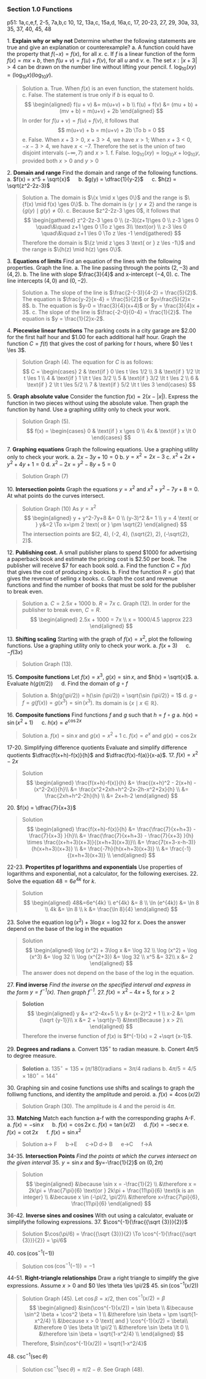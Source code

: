### Section 1.0 Functions
p51: 1a,c,e,f, 2-5, 7a,b,c 10, 12, 13a,c, 15a,d, 16a,c, 17, 20-23, 27, 29, 30a, 33, 35, 37, 40, 45, 48

1\. **Explain why or why not** Determine whether the following statements are true and give an explanation or counterexample?
a. A function could have the property that $f(-x) = f(x)$, for all $x$.
c. If $f$ is a linear function of the form $f(x)=mx+b$, then $f(u+v) = f(u) + f(v)$, for all $u$ and $v$.
e. The set ${x:|x+3| > 4}$ can be drawn on the number line without lifting your pencil.
f. $\log_{10}(xy) = ({\log_{10}x})({\log_{10}y})$.
>Solution
a. True. When $f(x)$ is an even function, the statement holds.
c. False. The statement is true only if $b$ is equal to $0$.
$$
\begin{aligned}
f(u + v) &= m(u+v) + b \\
f(u) + f(v) &= (mu + b) + (mv + b) = m(u+v) + 2b
\end{aligned}
$$
In order for $f(u+v) = f(u) +f(v)$, it follows that
$$
m(u+v) + b = m(u+v) + 2b \To b = 0
$$
e. False. When $x+3>0$, $x+3>4$, we have $x>1$; When $x+3<0$, $-x-3>4$, we have $x<-7$. Therefore the set is the union of two disjoint intervals $(-\infty, 7)$ and $x>1$.
f. False. $\log_{10}(xy) = {\log_{10}x} + {\log_{10}y}$, provided both $x>0$ and $y>0$

2\. **Domain and range** Find the domain and range of the following functions.
a. $f(x) = x^5 + \sqrt{x}$ &emsp; b. $g(y) = \dfrac{1}{y-2}$ &emsp; c. $h(z) = \sqrt{z^2-2z-3}$
>Solution
a. The domain is $\{x \mid x \ges 0\}$ and the range is $\{f(x) \mid f(x) \ges 0\}$.
b. The domain is $\{y \mid y \ne 2\}$ and the range is $\{g(y) \mid g(y) \ne 0\}$.
c. Because $z^2-2z-3 \ges 0$, it follows that
$$
\begin{gathered}
z^2-2z-3 \ges 0 \\
(z-3)(z+1)\ges 0 \\
z-3 \ges 0 \quad\&\quad z+1 \ges 0 \To z \ges 3\\
\text{or} \\
z-3 \les 0 \quad\&\quad z+1 \les 0 \To z \les -1
\end{gathered}
$$
Therefore the domain is $\{z \mid z \ges 3 \text{ or } z \les -1\}$ and the range is $\{h(z) \mid h(z) \ges 0\}$.

3\. **Equations of limits** Find an equation of the lines with the following properties. Graph the line.
a. The line passing through the points $(2, -3)$ and $(4, 2)$.
b. The line with slope $\frac{3}{4}$ and x-intercept $(-4, 0)$.
c. The line intercepts $(4, 0)$ and $(0, -2)$.
>Solution
a. The slope of the line is $\frac{2-(-3)}{4-2} = \frac{5}{2}$. The equation is $\frac{y-2}{x-4} = \frac{5}{2}$ or $y=\frac{5}{2}x - 8$.
b. The equation is $y-0 = \frac{3}{4}(x+4)$ or $y = \frac{3}{4}x + 3$.
c. The slope of the line is $\frac{-2-0}{0-4} = \frac{1}{2}$. The equation is $y = \frac{1}{2}x-2$.

4\. **Piecewise linear functions** The parking costs in a city garage are $\$2.00$ for the first half hour and $\$1.00$ for each additional half hour. Graph the function $C= f(t)$ that gives the cost of parking for $t$ hours, where $0 \les t \les 3$.
>Solution
Graph (4). The equation for $C$ is as follows:
$$
C = \begin{cases}
2 & \text{if } 0 \les t \les 1/2 \\
3 & \text{if } 1/2 \lt t \les 1 \\
4 & \text{if } 1 \lt t \les 3/2 \\
5 & \text{if } 3/2 \lt t \les 2 \\
6 & \text{if } 2 \lt t \les 5/2 \\
7 & \text{if } 5/2 \lt t \les 3
\end{cases}
$$

5\. **Graph absolute value** Consider the function $f(x)=2(x-|x|)$. Express the function in two pieces without using the absolute value. Then graph the function by hand. Use a graphing utility only to check your work.
>Solution
Graph (5).
$$
f(x) = \begin{cases}
0 & \text{if } x \ges 0 \\
4x & \text{if } x \lt 0
\end{cases}
$$

7\. **Graphing equations** Graph the following equations. Use a graphing utility only to check your work.
a. $2x-3y+10 = 0$
b. $y=x^2=2x-3$
c. $x^2+2x+y^2+4y+1=0$
d. $x^2-2x=y^2-8y+5=0$
>Solution
Graph (7)

10\. **Intersection points** Graph the equations $y=x^2$ and $x^2+y^2-7y+8=0$. At what points do the curves intersect.
>Solution
Graph (10)
As $y = x^2$
$$
\begin{aligned}
y + y^2-7y+8 &= 0 \\
(y-3)^2 &= 1 \\
y = 4 \text{ or } y&=2 \To x=\pm 2 \text{ or } \pm \sqrt{2}
\end{aligned}
$$
The intersection points are $(2, 4), (-2, 4), (\sqrt{2}, 2), (-\sqrt{2}, 2)$.

12\. **Publishing cost.** A small publisher plans to spend \$1000 for advertising a paperback book and estimate the pricing cost is \$2.50 per book. The publisher will receive \$7 for each book sold.
a. Find the function $C=f(x)$ that gives the cost of producing $x$ books.
b. Find the function $R=g(x)$ that gives the revenue of selling $x$ books.
c. Graph the cost and revenue functions and find the number of books that must be sold for the publisher to break even.
>Solution
a. $C = 2.5x+1000$
b. $R = 7x$
c. Graph (12). In order for the publisher to break even, $C = R$.
$$
\begin{aligned}
2.5x + 1000 = 7x \\
x = 1000/4.5 \approx 223
\end{aligned}
$$

13\. **Shifting scaling** Starting with the graph of $f(x) =x^2$, plot the following functions. Use a graphing utility only to check your work.
a. $f(x+3)$ &emsp; c. $-f(3x)$
>Solution
Graph (13).

15\. **Composite functions** Let $f(x) = x^3$, $g(x)=\sin x$, and $h(x) = \sqrt{x}$.
a. Evaluate $h(g(\pi/2))$ &emsp; d. Find the domain of $g \circ f$
>Solution
a. $h(g(\pi/2)) = h(\sin (\pi/2)) = \sqrt{\sin (\pi/2)} = 1$
d. $g \circ f = g(f(x)) = g(x^3) = \sin {(x^3)}$. Its domain is $\{x \mid x \in \mathbb{R}\}$.

16\. **Composite functions** Find functions $f$ and $g$ such that $h = f \circ g$
a. $h(x) = \sin(x^2+1)$ &emsp; c. $h(x) = e^{\cos 2x}$
>Solution
a. $f(x) = \sin x$ and $g(x)=x^2+1$
c. $f(x) = e^x$ and $g(x)=\cos 2x$

17-20\. Simplifying difference quotients Evaluate and simplify difference quotients $\dfrac{f(x+h)-f(x)}{h}$ and $\dfrac{f(x)-f(a)}{x-a}$.
17\. $f(x) = x^2-2x$
>Solution
$$
\begin{aligned}
\frac{f(x+h)-f(x)}{h} &= \frac{(x+h)^2 - 2(x+h) - (x^2-2x)}{h}\\
&= \frac{x^2+2xh+h^2-2x-2h-x^2+2x}{h} \\
&= \frac{2xh+h^2-2h}{h} \\
&= 2x+h-2
\end{aligned}
$$

20\. $f(x) = \dfrac{7}{x+3}$
>Solution
$$
\begin{aligned}
\frac{f(x+h)-f(x)}{h} &= \frac{\frac{7}{x+h+3} - \frac{7}{x+3}
}{h}\\
&= \frac{\frac{7}{x+h+3} - \frac{7}{x+3}
}{h} \times \frac{(x+h+3)(x+3)}{(x+h+3)(x+3)}\\
&= \frac{7(x+3-x-h-3)}{h(x+h+3)(x+3)} \\
&= \frac{-7h}{h(x+h+3)(x+3)} \\
&= \frac{-1}{(x+h+3)(x+3)} \\
\end{aligned}
$$

22-23\. **Propertites pf logarithms and exponentials** Use properties of logarithms and exponential, not a calculator, for the following exercises.
22\. Solve the equation $48=6e^{4k}$ for $k$.
>Solution
$$
\begin{aligned}
48&=6e^{4k} \\
e^{4k} &= 8 \\
\ln (e^{4k}) &= \ln 8 \\
4k &= \ln 8 \\
k &= \frac{\ln 8}{4}
\end{aligned}
$$

23\. Solve the equation $\log (x^2) + 3\log x = \log 32$ for $x$. Does the answer depend on the base of the log in the equation
>Solution
$$
\begin{aligned}
\log (x^2) + 3\log x &= \log 32 \\
\log (x^2) + \log (x^3) &= \log 32 \\
\log (x^{2+3}) &= \log 32 \\
x^5 &= 32\\
x &= 2
\end{aligned}
$$
The answer does not depend on the base of the log in the equation.

27\. **Find inverse** *Find the inverse on the specified interval and express in the form $y=f^{-1}(x)$. Then graph $f^{-1}$.*
27\. $f(x) = x^2-4x+5$, for $x>2$
>**Solotion**
$$
\begin{aligned}
y &= x^2-4x+5 \\
y &= (x-2)^2 + 1 \\
x-2 &= \pm {\sqrt {y-1}}\\
x &= 2 + \sqrt{y-1} &\text{Because } x > 2\\
\end{aligned}
$$
Therefore the inverse function of $f(x)$ is $f^{-1}(x) = 2 +\sqrt {x-1}$.

29\. **Degrees and radians**
a. Convert $135^{\circ}$ to radian measure.
b. Conert $4\pi/5$ to degree measure.
>**Solotion**
a. $135^{\circ} = 135 \times (\pi/180) \text{radians} = 3\pi/4 \text{ radians}$
b. $4\pi/5 = 4/5 \times 180^{\circ} = 144^{\circ}$

30\. Graphing sin and cosine functions use shifts and scalings to graph the folliwng functions, and identity the amplitude and peroid.
a. $f(x) = 4\cos(x/2)$
>Solution
Graph (30). The amplitude is $4$ and the peroid is $4\pi$.

33\. **Matching** Match each function a-f with the corresponding graphs A-F.
a. $f(x) = -\sin x$ &emsp; b. $f(x) = \cos 2x$
c. $f(x) = \tan(x/2)$ &emsp; d. $f(x) = -\sec x$
e. $f(x) = \cot 2x$ &emsp; f. $f(x) = \sin x^2$
>Solution
a-> F &emsp; b->E &emsp; c->D
d-> B &emsp; e->C &emsp; f->A

34-35\. **Intersection Points** *Find the points at which the curves intersect on the given interval*
35\. $y=\sin x$ and $y=-\frac{1}{2}$ on $(0, 2\pi)$
>Solution
$$
\begin{aligned}
&\because \sin x = -\frac{1}{2} \\
&\therefore x = 2k\pi + \frac{7\pi}{6} \text{or } 2k\pi + \frac{11\pi}{6} \text{k is an integer} \\
&\because x \in (-\pi/2, \pi/2)\\
&\therefore x=\frac{7\pi}{6}, \frac{11\pi}{6}
\end{aligned}
$$

36-42\. **Inverse sines and cosines** With out using a calculator, evaluate or simplifythe following expressions.
37\. $\cos^{-1}{\frac{{\sqrt {3}}}{2}}$
>Solution
$\cos(\pi/6) = \frac{{\sqrt {3}}}{2} \To \cos^{-1}{\frac{{\sqrt {3}}}{2}} = \pi/6$

40\. $\cos(\cos^{-1}(-1))$
>Solution
$\cos(\cos^{-1}(-1)) = -1$

44-51\. **Right-triangle relationships** Draw a right triangle to simplify the give expressions. Assume $x>0$ and $0 \les \theta \les \pi/2$
45\. $\sin(\cos^{-1}(x/2))$
>Solution
Graph (45). Let $\cos \beta =x/2$, then $\cos^{-1}(x/2) = \beta$
$$
\begin{aligned}
&\sin(\cos^{-1}(x/2)) = \sin \beta \\
&\because \sin^2 \beta + \cos^2 \beta = 1 \\
&\therefore \sin \beta = \pm \sqrt{1-x^2/4} \\
&\because x > 0 \text{ and } \cos^{-1}(x/2) = \beta\\
&\therefore 0 \les \beta \lt \pi/2 \\
&\therefore \sin \beta \lt 0 \\
&\therefore \sin \beta = \sqrt{1-x^2/4} \\
\end{aligned}
$$
Therefore, $\sin(\cos^{-1}(x/2)) = \sqrt{1-x^2/4}$

48\. $\csc^{-1}(\sec \theta)$
>Solution
$\csc^{-1}(\sec \theta) = \pi/2 - \theta$. See Graph (48).
